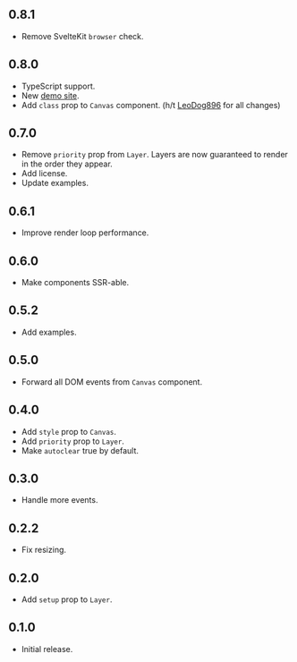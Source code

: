 ## 0.8.1

- Remove SvelteKit `browser` check.

## 0.8.0

- TypeScript support.
- New [demo site](https://dnass.github.io/svelte-canvas/).
- Add `class` prop to `Canvas` component. (h/t [LeoDog896](https://github.com/LeoDog896) for all changes)

## 0.7.0

- Remove `priority` prop from `Layer`. Layers are now guaranteed to render in the order they appear.
- Add license.
- Update examples.

## 0.6.1

- Improve render loop performance.

## 0.6.0

- Make components SSR-able.

## 0.5.2

- Add examples.

## 0.5.0

- Forward all DOM events from `Canvas` component.

## 0.4.0

- Add `style` prop to `Canvas`.
- Add `priority` prop to `Layer`.
- Make `autoclear` true by default.

## 0.3.0

- Handle more events.

## 0.2.2

- Fix resizing.

## 0.2.0

- Add `setup` prop to `Layer`.

## 0.1.0

- Initial release.
